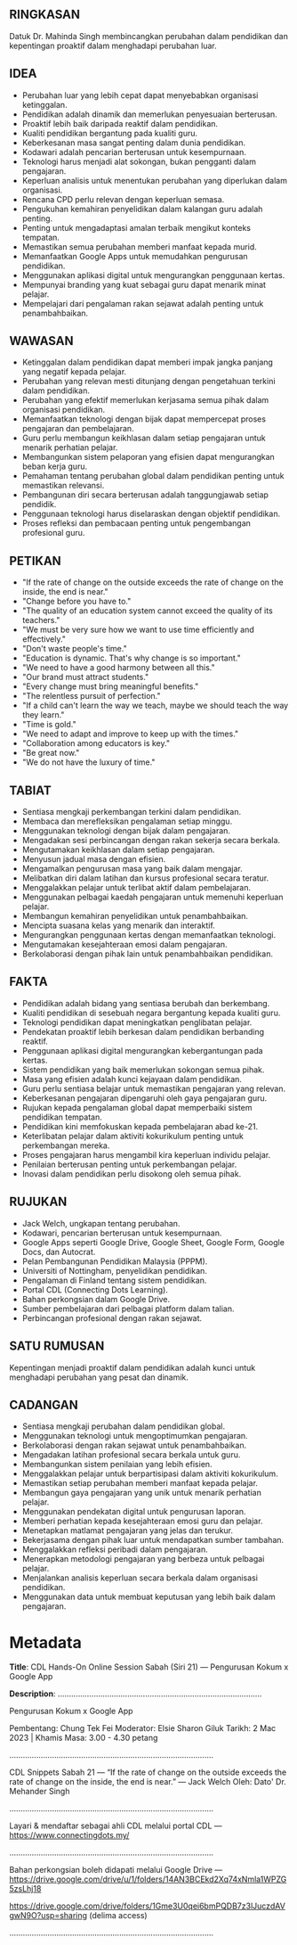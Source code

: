 ## RINGKASAN
Datuk Dr. Mahinda Singh membincangkan perubahan dalam pendidikan dan kepentingan proaktif dalam menghadapi perubahan luar.

## IDEA
- Perubahan luar yang lebih cepat dapat menyebabkan organisasi ketinggalan.
- Pendidikan adalah dinamik dan memerlukan penyesuaian berterusan.
- Proaktif lebih baik daripada reaktif dalam pendidikan.
- Kualiti pendidikan bergantung pada kualiti guru.
- Keberkesanan masa sangat penting dalam dunia pendidikan.
- Kodawari adalah pencarian berterusan untuk kesempurnaan.
- Teknologi harus menjadi alat sokongan, bukan pengganti dalam pengajaran.
- Keperluan analisis untuk menentukan perubahan yang diperlukan dalam organisasi.
- Rencana CPD perlu relevan dengan keperluan semasa.
- Pengukuhan kemahiran penyelidikan dalam kalangan guru adalah penting.
- Penting untuk mengadaptasi amalan terbaik mengikut konteks tempatan.
- Memastikan semua perubahan memberi manfaat kepada murid.
- Memanfaatkan Google Apps untuk memudahkan pengurusan pendidikan.
- Menggunakan aplikasi digital untuk mengurangkan penggunaan kertas.
- Mempunyai branding yang kuat sebagai guru dapat menarik minat pelajar.
- Mempelajari dari pengalaman rakan sejawat adalah penting untuk penambahbaikan.

## WAWASAN
- Ketinggalan dalam pendidikan dapat memberi impak jangka panjang yang negatif kepada pelajar.
- Perubahan yang relevan mesti ditunjang dengan pengetahuan terkini dalam pendidikan.
- Perubahan yang efektif memerlukan kerjasama semua pihak dalam organisasi pendidikan.
- Memanfaatkan teknologi dengan bijak dapat mempercepat proses pengajaran dan pembelajaran.
- Guru perlu membangun keikhlasan dalam setiap pengajaran untuk menarik perhatian pelajar.
- Membangunkan sistem pelaporan yang efisien dapat mengurangkan beban kerja guru.
- Pemahaman tentang perubahan global dalam pendidikan penting untuk memastikan relevansi.
- Pembangunan diri secara berterusan adalah tanggungjawab setiap pendidik.
- Penggunaan teknologi harus diselaraskan dengan objektif pendidikan.
- Proses refleksi dan pembacaan penting untuk pengembangan profesional guru.

## PETIKAN
- "If the rate of change on the outside exceeds the rate of change on the inside, the end is near."
- "Change before you have to."
- "The quality of an education system cannot exceed the quality of its teachers."
- "We must be very sure how we want to use time efficiently and effectively."
- "Don't waste people's time."
- "Education is dynamic. That's why change is so important."
- "We need to have a good harmony between all this."
- "Our brand must attract students."
- "Every change must bring meaningful benefits."
- "The relentless pursuit of perfection."
- "If a child can't learn the way we teach, maybe we should teach the way they learn."
- "Time is gold."
- "We need to adapt and improve to keep up with the times."
- "Collaboration among educators is key."
- "Be great now."
- "We do not have the luxury of time."

## TABIAT
- Sentiasa mengkaji perkembangan terkini dalam pendidikan.
- Membaca dan merefleksikan pengalaman setiap minggu.
- Menggunakan teknologi dengan bijak dalam pengajaran.
- Mengadakan sesi perbincangan dengan rakan sekerja secara berkala.
- Mengutamakan keikhlasan dalam setiap pengajaran.
- Menyusun jadual masa dengan efisien.
- Mengamalkan pengurusan masa yang baik dalam mengajar.
- Melibatkan diri dalam latihan dan kursus profesional secara teratur.
- Menggalakkan pelajar untuk terlibat aktif dalam pembelajaran.
- Menggunakan pelbagai kaedah pengajaran untuk memenuhi keperluan pelajar.
- Membangun kemahiran penyelidikan untuk penambahbaikan.
- Mencipta suasana kelas yang menarik dan interaktif.
- Mengurangkan penggunaan kertas dengan memanfaatkan teknologi.
- Mengutamakan kesejahteraan emosi dalam pengajaran.
- Berkolaborasi dengan pihak lain untuk penambahbaikan pendidikan.

## FAKTA
- Pendidikan adalah bidang yang sentiasa berubah dan berkembang.
- Kualiti pendidikan di sesebuah negara bergantung kepada kualiti guru.
- Teknologi pendidikan dapat meningkatkan penglibatan pelajar.
- Pendekatan proaktif lebih berkesan dalam pendidikan berbanding reaktif.
- Penggunaan aplikasi digital mengurangkan kebergantungan pada kertas.
- Sistem pendidikan yang baik memerlukan sokongan semua pihak.
- Masa yang efisien adalah kunci kejayaan dalam pendidikan.
- Guru perlu sentiasa belajar untuk memastikan pengajaran yang relevan.
- Keberkesanan pengajaran dipengaruhi oleh gaya pengajaran guru.
- Rujukan kepada pengalaman global dapat memperbaiki sistem pendidikan tempatan.
- Pendidikan kini memfokuskan kepada pembelajaran abad ke-21.
- Keterlibatan pelajar dalam aktiviti kokurikulum penting untuk perkembangan mereka.
- Proses pengajaran harus mengambil kira keperluan individu pelajar.
- Penilaian berterusan penting untuk perkembangan pelajar.
- Inovasi dalam pendidikan perlu disokong oleh semua pihak.

## RUJUKAN
- Jack Welch, ungkapan tentang perubahan.
- Kodawari, pencarian berterusan untuk kesempurnaan.
- Google Apps seperti Google Drive, Google Sheet, Google Form, Google Docs, dan Autocrat.
- Pelan Pembangunan Pendidikan Malaysia (PPPM).
- Universiti of Nottingham, penyelidikan pendidikan.
- Pengalaman di Finland tentang sistem pendidikan.
- Portal CDL (Connecting Dots Learning).
- Bahan perkongsian dalam Google Drive.
- Sumber pembelajaran dari pelbagai platform dalam talian.
- Perbincangan profesional dengan rakan sejawat.

## SATU RUMUSAN
Kepentingan menjadi proaktif dalam pendidikan adalah kunci untuk menghadapi perubahan yang pesat dan dinamik.

## CADANGAN
- Sentiasa mengkaji perubahan dalam pendidikan global.
- Menggunakan teknologi untuk mengoptimumkan pengajaran.
- Berkolaborasi dengan rakan sejawat untuk penambahbaikan.
- Mengadakan latihan profesional secara berkala untuk guru.
- Membangunkan sistem penilaian yang lebih efisien.
- Menggalakkan pelajar untuk berpartisipasi dalam aktiviti kokurikulum.
- Memastikan setiap perubahan memberi manfaat kepada pelajar.
- Membangun gaya pengajaran yang unik untuk menarik perhatian pelajar.
- Menggunakan pendekatan digital untuk pengurusan laporan.
- Memberi perhatian kepada kesejahteraan emosi guru dan pelajar.
- Menetapkan matlamat pengajaran yang jelas dan terukur.
- Bekerjasama dengan pihak luar untuk mendapatkan sumber tambahan.
- Menggalakkan refleksi peribadi dalam pengajaran.
- Menerapkan metodologi pengajaran yang berbeza untuk pelbagai pelajar.
- Menjalankan analisis keperluan secara berkala dalam organisasi pendidikan.
- Menggunakan data untuk membuat keputusan yang lebih baik dalam pengajaran.

# Metadata
**Title**: CDL Hands-On Online Session Sabah (Siri 21) — Pengurusan Kokum x Google App

**Description**: ...........................................................................................

Pengurusan Kokum x Google App

Pembentang: Chung Tek Fei
Moderator: Elsie Sharon Giluk
Tarikh: 2 Mac 2023   |   Khamis
Masa: 3.00 - 4.30 petang

...........................................................................................

CDL Snippets Sabah 21 — “If the rate of change on the outside exceeds the rate of change on the inside, the end is near.” ― Jack Welch
Oleh: Dato' Dr. Mehander Singh

...........................................................................................

Layari & mendaftar sebagai ahli CDL melalui portal CDL — https://www.connectingdots.my/

...........................................................................................

Bahan perkongsian boleh didapati melalui Google Drive — https://drive.google.com/drive/u/1/folders/14AN3BCEkd2Xq74xNmla1WPZG5zsLhj18

https://drive.google.com/drive/folders/1Gme3U0qei6bmPQDB7z3lJuczdAVgwN9O?usp=sharing  (delima access)

...........................................................................................